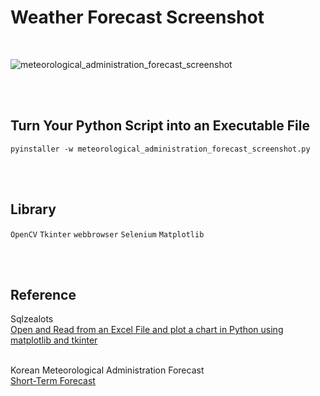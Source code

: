 # Weather Forecast Screenshot

<br>

![meteorological_administration_forecast_screenshot](https://github.com/minseok0809/meteorological_administration_forecast_screenshot/assets/97289420/9551e4a7-5fbb-4801-b690-2272448fb6c3)


<br><br>

## Turn Your Python Script into an Executable File
```
pyinstaller -w meteorological_administration_forecast_screenshot.py
```

<br><br>

## Library
`OpenCV` `Tkinter` `webbrowser` `Selenium` `Matplotlib` 

<br><br>

## Reference
Sqlzealots
<br>[Open and Read from an Excel File and plot a chart in Python using matplotlib and tkinter](https://sqlzealots.com/2020/10/26/open-and-read-from-an-excel-file-and-plot-a-chart-in-python-using-matplotlib-and-tkinter/)

<br>Korean Meteorological Administration Forecast
<br>[Short-Term Forecast](https://www.weather.go.kr/w/weather/forecast/short-term.do)
<br><br>
